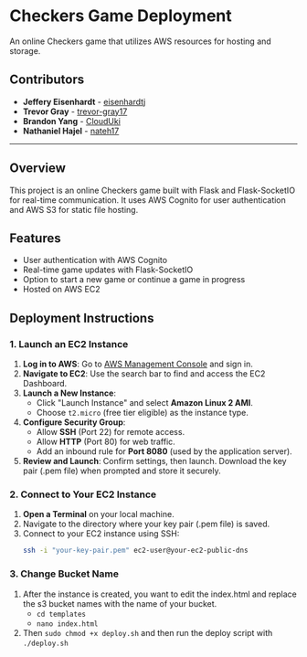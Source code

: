 # Checkers Game Deployment

An online Checkers game that utilizes AWS resources for hosting and storage.

## Contributors

- **Jeffery Eisenhardt** - [eisenhardtj](https://github.com/eisenhardtj)
- **Trevor Gray** - [trevor-gray17](https://github.com/trevor-gray17)
- **Brandon Yang** - [CloudUki](https://github.com/CloudUki)
- **Nathaniel Hajel** - [nateh17](https://github.com/nateh17)

---

## Overview

This project is an online Checkers game built with Flask and Flask-SocketIO for real-time communication. It uses AWS Cognito for user authentication and AWS S3 for static file hosting.

## Features

- User authentication with AWS Cognito
- Real-time game updates with Flask-SocketIO
- Option to start a new game or continue a game in progress
- Hosted on AWS EC2

## Deployment Instructions

### 1. Launch an EC2 Instance

1. **Log in to AWS**: Go to [AWS Management Console](https://aws.amazon.com) and sign in.
2. **Navigate to EC2**: Use the search bar to find and access the EC2 Dashboard.
3. **Launch a New Instance**:
   - Click "Launch Instance" and select **Amazon Linux 2 AMI**.
   - Choose `t2.micro` (free tier eligible) as the instance type.
4. **Configure Security Group**:
   - Allow **SSH** (Port 22) for remote access.
   - Allow **HTTP** (Port 80) for web traffic.
   - Add an inbound rule for **Port 8080** (used by the application server).
5. **Review and Launch**: Confirm settings, then launch. Download the key pair (.pem file) when prompted and store it securely.

### 2. Connect to Your EC2 Instance

1. **Open a Terminal** on your local machine.
2. Navigate to the directory where your key pair (.pem file) is saved.
3. Connect to your EC2 instance using SSH:
   ```sh
   ssh -i "your-key-pair.pem" ec2-user@your-ec2-public-dns

### 3. Change Bucket Name

1. After the instance is created, you want to edit the index.html and replace the s3 bucket names with the name of your bucket. 
    - `cd templates`
    - `nano index.html`
2. Then `sudo chmod +x deploy.sh` and then run the deploy script with `./deploy.sh`

